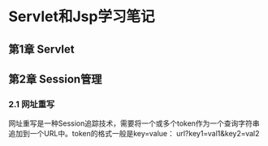 # Servlet和Jsp学习笔记
## 第1章 Servlet

## 第2章 Session管理
### 2.1 网址重写
网址重写是一种Session追踪技术，需要将一个或多个token作为一个查询字符串追加到一个URL中。token的格式一般是key=value：
url?key1=val1&key2=val2